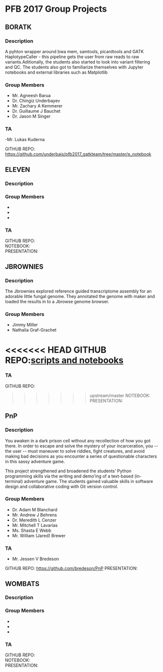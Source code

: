 # PFB 2017 Group Projects


## BORATK
### Description
A pyhton wrapper around bwa mem, samtools, picardtools and GATK HaplotypeCaller - this pipeline gets the user from raw reads to raw variants.Aditionally, the students also started to look into variant filtering and QC. The students also got to familiarize themselves with Jupyter notebooks and external libraries such as Matplotlib

### Group Members
- Mr. Agneesh  Barua
- Dr. Chingiz  Underbayev
- Mr. Zachary A Kemmerer
- Dr. Guillaume J Bauchet
- Dr. Jason M Singer

### TA
-Mr. Lukas Kuderna

GITHUB REPO:  https://github.com/underbais/pfb2017_gatkteam/tree/master/e_notebook



## ELEVEN
### Description

### Group Members
-
-
-

### TA

GITHUB REPO:  
NOTEBOOK:    
PRESENTATION:  

## JBROWNIES
### Description
The Jbrownies explored reference guided transcriptome assembly for an adorable little fungal genome. They annotated the genome with maker and loaded the results in to a Jbrowse genome browser.
### Group Members
- Jimmy Miller
- Nathalia Graf-Grachet

<<<<<<< HEAD
GITHUB REPO:[scripts and notebooks](https://github.com/mscampbell/pfb2017/tree/master/projects/Jbrownies)  
=======
### TA

GITHUB REPO:  
>>>>>>> upstream/master
NOTEBOOK:   
PRESENTATION:  


## PnP
### Description
You awaken in a dark prison cell without any recollection of how you got there. In order to escape and solve the mystery of your incarceration, you -- the user -- must maneuver to solve riddles, fight creatures, and avoid making bad decisions as you encounter a series of questionable characters in this sassy adventure game.

This project strengthened and broadened the students' Python programming skills via the writing and demo'ing of a text-based (in-terminal) adventure game. The students gained valuable skills in software design and collaborative coding with Git version control.  

### Group Members
- Dr. Adam M Blanchard
- Mr. Andrew J Behrens
- Dr. Meredith L Cenzer
- Mr. Mitchell T Lavarias
- Ms. Shasta E Webb
- Mr. William (Jared) Brewer

### TA
- Mr. Jessen V Bredeson

GITHUB REPO: https://github.com/bredeson/PnP
PRESENTATION: 


## WOMBATS
### Description

### Group Members
-
-
-

### TA

GITHUB REPO:  
NOTEBOOK:   
PRESENTATION:  
